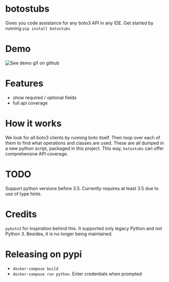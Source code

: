 # botostubs
Gives you code assistance for any boto3 API in any IDE. Get started by running `pip install botostubs`


# Demo
![See demo gif on github](intro-demo.gif)


# Features
- show required / optional fields
- full api coverage

# How it works
We look for all boto3 clients by running boto itself. Then loop over each of them to find what operations and classes are used. These are all dumped in a new python script, packaged in this project. This way, `botostubs` can offer comprehensive API coverage.

# TODO
Support python versions before 3.5. Currently requires at least 3.5 due to use of type hints.

# Credits
`pyboto3` for inspiration behind this. It supported only legacy Python and not Python 3. Besides, it is no longer being maintained.

# Releasing on pypi
- `docker-compose build`
- `docker-compose run python`. Enter credentials when prompted
